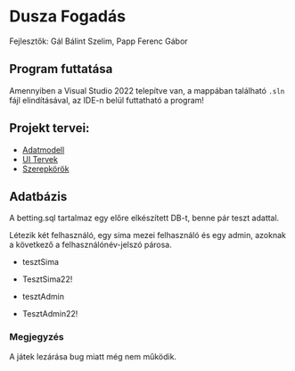 # Dusza Fogadás

Fejlesztők: Gál Bálint Szelim, Papp Ferenc Gábor

##  Program futtatása

Amennyiben a Visual Studio 2022 telepítve van, a mappában található `.sln` fájl elindításával, az IDE-n belül futtatható a program!

## Projekt tervei:

- [Adatmodell](UITervek/Adatbazis.png)
- [UI Tervek](UITervek)
- [Szerepkörök](UITervek/Szerepkörök.txt)

## Adatbázis

A betting.sql tartalmaz egy előre elkészített DB-t, benne pár teszt adattal.

Létezik két felhasználó, egy sima mezei felhasználó és egy admin, azoknak a következő a felhasználónév-jelszó párosa.

- tesztSima
- TesztSima22!

- tesztAdmin
- TesztAdmin22!

### Megjegyzés

A játek lezárása bug miatt még nem működik.